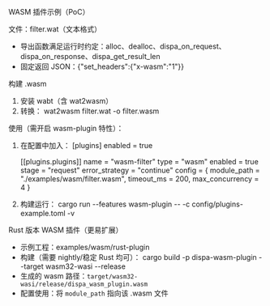 WASM 插件示例（PoC）

文件：filter.wat（文本格式）
- 导出函数满足运行时约定：alloc、dealloc、dispa_on_request、dispa_on_response、dispa_get_result_len
- 固定返回 JSON：{"set_headers":{"x-wasm":"1"}}

构建 .wasm
1) 安装 wabt（含 wat2wasm）
2) 转换：
   wat2wasm filter.wat -o filter.wasm

使用（需开启 wasm-plugin 特性）：
1) 在配置中加入：
   [plugins]
   enabled = true
   
   [[plugins.plugins]]
   name = "wasm-filter"
   type = "wasm"
   enabled = true
   stage = "request"
   error_strategy = "continue"
   config = { module_path = "./examples/wasm/filter.wasm", timeout_ms = 200, max_concurrency = 4 }

2) 构建运行：
   cargo run --features wasm-plugin -- -c config/plugins-example.toml -v

Rust 版本 WASM 插件（更易扩展）
- 示例工程：examples/wasm/rust-plugin
- 构建（需要 nightly/稳定 Rust 均可）：
  cargo build -p dispa-wasm-plugin --target wasm32-wasi --release
- 生成的 wasm 路径：`target/wasm32-wasi/release/dispa_wasm_plugin.wasm`
- 配置使用：将 `module_path` 指向该 .wasm 文件
